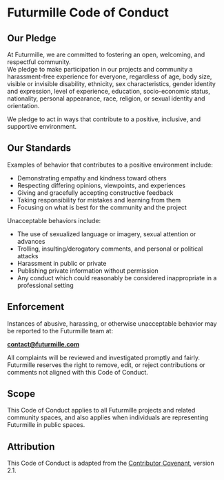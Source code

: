 # Futurmille Code of Conduct

## Our Pledge

At Futurmille, we are committed to fostering an open, welcoming, and respectful community.  
We pledge to make participation in our projects and community a harassment-free experience for everyone, regardless of age, body size, visible or invisible disability, ethnicity, sex characteristics, gender identity and expression, level of experience, education, socio-economic status, nationality, personal appearance, race, religion, or sexual identity and orientation.

We pledge to act in ways that contribute to a positive, inclusive, and supportive environment.

## Our Standards

Examples of behavior that contributes to a positive environment include:

- Demonstrating empathy and kindness toward others
- Respecting differing opinions, viewpoints, and experiences
- Giving and gracefully accepting constructive feedback
- Taking responsibility for mistakes and learning from them
- Focusing on what is best for the community and the project

Unacceptable behaviors include:

- The use of sexualized language or imagery, sexual attention or advances
- Trolling, insulting/derogatory comments, and personal or political attacks
- Harassment in public or private
- Publishing private information without permission
- Any conduct which could reasonably be considered inappropriate in a professional setting

## Enforcement

Instances of abusive, harassing, or otherwise unacceptable behavior may be reported to the Futurmille team at:

**contact@futurmille.com**

All complaints will be reviewed and investigated promptly and fairly. Futurmille reserves the right to remove, edit, or reject contributions or comments not aligned with this Code of Conduct.

## Scope

This Code of Conduct applies to all Futurmille projects and related community spaces, and also applies when individuals are representing Futurmille in public spaces.

## Attribution

This Code of Conduct is adapted from the [Contributor Covenant](https://www.contributor-covenant.org), version 2.1.
